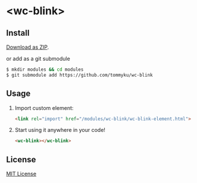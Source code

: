 # &lt;wc-blink&gt;

## Install

[Download as ZIP](https://github.com/tommyku/wc-blink/archive/master.zip).

or add as a git submodule

``` bash
$ mkdir modules && cd modules
$ git submodule add https://github.com/tommyku/wc-blink
```

## Usage

1. Import custom element:

    ```html
    <link rel="import" href="/modules/wc-blink/wc-blink-element.html">
    ```

2. Start using it anywhere in your code!

    ```html
    <wc-blink></wc-blink>
    ```
## License

[MIT License](http://opensource.org/licenses/MIT)
